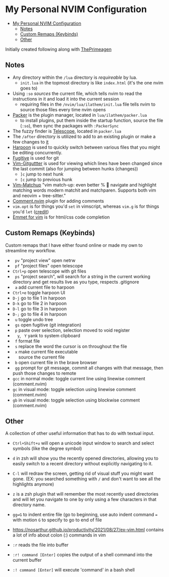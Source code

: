 <!-- cspell: disable -->
# My Personal NVIM Configuration

<!--toc:start-->
- [My Personal NVIM Configuration](#my-personal-nvim-configuration)
  - [Notes](#notes)
  - [Custom Remaps (Keybinds)](#custom-remaps-keybinds)
  - [Other](#other)
<!--toc:end-->

Initially created following along with [ThePrimeagen](https://www.youtube.com/watch?v=w7i4amO_zaE)

## Notes

- Any directory within the `/lua` directory is *requireable* by lua.
    - `init.lua` in the topmost directory is like `index.html` (it's the one nvim goes to)
- Using `:so` *sources* the current file, which tells nvim to read the instructions in it and load it into the current session
    - requiring files in the `/nvim/lua/ilathem/init.lua` file tells nvim to source those files every time nvim opens
- [Packer](https://github.com/wbthomason/packer.nvim) is the plugin manager, located in `lua/ilathem/packer.lua`
    - to install plugins, put them inside the startup function, source the file (`:so`), then sync the packages with `:PackerSync`
- The fuzzy finder is [Telescope](https://github.com/nvim-telescope/telescope.nvim), located in `packer.lua`
- The `/after` directory is utilized to add to an existing plugin or make a few changes to [it](https://vi.stackexchange.com/questions/12731/when-to-use-the-after-directory)
- [Harpoon](https://github.com/ThePrimeagen/harpoon) is used to quickly switch between various files that you might be editing concurrently.
- [Fugitive](https://github.com/tpope/vim-fugitive) is used for git
- [Vim-Gitguttter](https://github.com/airblade/vim-gitgutter) is used for viewing which lines have been changed since the last commit (also for jumping between hunks (changes))
    - `]c` jump to next hunk
    - `[c` jump to previous hunk
- [Vim-Matchup](https://github.com/andymass/vim-matchup) "vim match-up: even better % 👊 navigate and highlight matching words modern matchit and matchparen. Supports both vim and neovim + tree-sitter."
- [Comment.nvim](https://github.com/numToStr/Comment.nvim) plugin for adding comments
- `vim.opt` is for things you'd `set` in vimscript, whereas `vim.g` is for things you'd `let` ([credit](https://www.reddit.com/r/neovim/comments/p6dhrk/set_space_to_leader_key_with_lua/))
- [Emmet for vim](https://github.com/mattn/emmet-vim) is for html/css code completion

## Custom Remaps (Keybinds)

Custom remaps that I have either found online or made my own to streamline 
my workflow.

- ` pv` "project view" open netrw
- ` pf` "project files" open telescope
- `Ctrl+p` open telescope with git files
- ` ps` "project search", will search for a string in the current working 
directory and get results live as you type, respects .gitignore
- ` a` add current file to harpoon
- `Ctrl+e` toggle harpoon UI
- `D-j` go to file 1 in harpoon
- `D-k` go to file 2 in harpoon
- `D-l` go to file 3 in harpoon
- `D-;` go to file 4 in harpoon
- ` u` toggle undo tree
- ` gs` open fugitive (git integration)
- ` p` paste over selection, selection moved to void register
- `  y`, ` Y` yank to system clipboard
- ` f` format file
- ` s` replace the word the cursor is on throughout the file
- ` x` make current file executable
- `  ` source the current file
- ` b` open current file in the brave browser
- ` gg` prompt for git message, commit all changes with that 
message, then push those changes to remote
- `gcc` in normal mode: toggle current line using linewise comment (comment.nvim)
- `gc` in visual mode: toggle selection using linewise comment (comment.nvim)
- `gb` in visual mode: toggle selection using blockwise comment (comment.nvim)

## Other 

A collection of other useful information that has to do with textual input.

- `Ctrl+Shift+u` will open a unicode input window to search and select symbols 
(like the degree symbol)

- `d` in zsh will show you the recently opened directories, allowing you to easily switch to a recent directory without explicitly navigating to it.
- `C-l` will redraw the screen, getting rid of visual stuff you might want gone. (EX: you searched something with `/` and don't want to see all the highlights anymore)
- `z` is a zsh plugin that will remember the most recently used directories and will let you navigate to one by only using a few characters in that directory name.
- `gg=G` to indent entire file (go to beginning, use auto indent command `=` with motion `G` to specify to go to end of file
- https://nosarthur.github.io/productivity/2021/08/27/ex-vim.html contains a lot
    of info about colon (:) commands in vim
- `:r` reads the file into buffer
- `:r! command [Enter]` copies the output of a shell command into the current buffer
- `:! command [Enter]` will execute 'command' in a bash shell 
